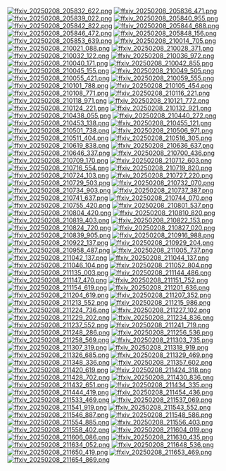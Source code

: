 [![ffxiv_20250208_205832_622.png](./image_e_thumb/ffxiv_20250208_205832_622.png.thumb.jpg)](./image_e/ffxiv_20250208_205832_622.png) 
[![ffxiv_20250208_205836_471.png](./image_e_thumb/ffxiv_20250208_205836_471.png.thumb.jpg)](./image_e/ffxiv_20250208_205836_471.png) 
[![ffxiv_20250208_205839_022.png](./image_e_thumb/ffxiv_20250208_205839_022.png.thumb.jpg)](./image_e/ffxiv_20250208_205839_022.png) 
[![ffxiv_20250208_205840_955.png](./image_e_thumb/ffxiv_20250208_205840_955.png.thumb.jpg)](./image_e/ffxiv_20250208_205840_955.png) 
[![ffxiv_20250208_205842_822.png](./image_e_thumb/ffxiv_20250208_205842_822.png.thumb.jpg)](./image_e/ffxiv_20250208_205842_822.png) 
[![ffxiv_20250208_205844_688.png](./image_e_thumb/ffxiv_20250208_205844_688.png.thumb.jpg)](./image_e/ffxiv_20250208_205844_688.png) 
[![ffxiv_20250208_205846_472.png](./image_e_thumb/ffxiv_20250208_205846_472.png.thumb.jpg)](./image_e/ffxiv_20250208_205846_472.png) 
[![ffxiv_20250208_205848_156.png](./image_e_thumb/ffxiv_20250208_205848_156.png.thumb.jpg)](./image_e/ffxiv_20250208_205848_156.png) 
[![ffxiv_20250208_205853_639.png](./image_e_thumb/ffxiv_20250208_205853_639.png.thumb.jpg)](./image_e/ffxiv_20250208_205853_639.png) 
[![ffxiv_20250208_210014_705.png](./image_e_thumb/ffxiv_20250208_210014_705.png.thumb.jpg)](./image_e/ffxiv_20250208_210014_705.png) 
[![ffxiv_20250208_210021_088.png](./image_e_thumb/ffxiv_20250208_210021_088.png.thumb.jpg)](./image_e/ffxiv_20250208_210021_088.png) 
[![ffxiv_20250208_210028_371.png](./image_e_thumb/ffxiv_20250208_210028_371.png.thumb.jpg)](./image_e/ffxiv_20250208_210028_371.png) 
[![ffxiv_20250208_210032_122.png](./image_e_thumb/ffxiv_20250208_210032_122.png.thumb.jpg)](./image_e/ffxiv_20250208_210032_122.png) 
[![ffxiv_20250208_210036_972.png](./image_e_thumb/ffxiv_20250208_210036_972.png.thumb.jpg)](./image_e/ffxiv_20250208_210036_972.png) 
[![ffxiv_20250208_210040_171.png](./image_e_thumb/ffxiv_20250208_210040_171.png.thumb.jpg)](./image_e/ffxiv_20250208_210040_171.png) 
[![ffxiv_20250208_210042_855.png](./image_e_thumb/ffxiv_20250208_210042_855.png.thumb.jpg)](./image_e/ffxiv_20250208_210042_855.png) 
[![ffxiv_20250208_210045_155.png](./image_e_thumb/ffxiv_20250208_210045_155.png.thumb.jpg)](./image_e/ffxiv_20250208_210045_155.png) 
[![ffxiv_20250208_210049_505.png](./image_e_thumb/ffxiv_20250208_210049_505.png.thumb.jpg)](./image_e/ffxiv_20250208_210049_505.png) 
[![ffxiv_20250208_210055_421.png](./image_e_thumb/ffxiv_20250208_210055_421.png.thumb.jpg)](./image_e/ffxiv_20250208_210055_421.png) 
[![ffxiv_20250208_210059_555.png](./image_e_thumb/ffxiv_20250208_210059_555.png.thumb.jpg)](./image_e/ffxiv_20250208_210059_555.png) 
[![ffxiv_20250208_210101_788.png](./image_e_thumb/ffxiv_20250208_210101_788.png.thumb.jpg)](./image_e/ffxiv_20250208_210101_788.png) 
[![ffxiv_20250208_210105_454.png](./image_e_thumb/ffxiv_20250208_210105_454.png.thumb.jpg)](./image_e/ffxiv_20250208_210105_454.png) 
[![ffxiv_20250208_210108_771.png](./image_e_thumb/ffxiv_20250208_210108_771.png.thumb.jpg)](./image_e/ffxiv_20250208_210108_771.png) 
[![ffxiv_20250208_210116_221.png](./image_e_thumb/ffxiv_20250208_210116_221.png.thumb.jpg)](./image_e/ffxiv_20250208_210116_221.png) 
[![ffxiv_20250208_210118_971.png](./image_e_thumb/ffxiv_20250208_210118_971.png.thumb.jpg)](./image_e/ffxiv_20250208_210118_971.png) 
[![ffxiv_20250208_210121_772.png](./image_e_thumb/ffxiv_20250208_210121_772.png.thumb.jpg)](./image_e/ffxiv_20250208_210121_772.png) 
[![ffxiv_20250208_210124_221.png](./image_e_thumb/ffxiv_20250208_210124_221.png.thumb.jpg)](./image_e/ffxiv_20250208_210124_221.png) 
[![ffxiv_20250208_210132_921.png](./image_e_thumb/ffxiv_20250208_210132_921.png.thumb.jpg)](./image_e/ffxiv_20250208_210132_921.png) 
[![ffxiv_20250208_210438_055.png](./image_e_thumb/ffxiv_20250208_210438_055.png.thumb.jpg)](./image_e/ffxiv_20250208_210438_055.png) 
[![ffxiv_20250208_210440_272.png](./image_e_thumb/ffxiv_20250208_210440_272.png.thumb.jpg)](./image_e/ffxiv_20250208_210440_272.png) 
[![ffxiv_20250208_210453_138.png](./image_e_thumb/ffxiv_20250208_210453_138.png.thumb.jpg)](./image_e/ffxiv_20250208_210453_138.png) 
[![ffxiv_20250208_210455_121.png](./image_e_thumb/ffxiv_20250208_210455_121.png.thumb.jpg)](./image_e/ffxiv_20250208_210455_121.png) 
[![ffxiv_20250208_210501_738.png](./image_e_thumb/ffxiv_20250208_210501_738.png.thumb.jpg)](./image_e/ffxiv_20250208_210501_738.png) 
[![ffxiv_20250208_210506_971.png](./image_e_thumb/ffxiv_20250208_210506_971.png.thumb.jpg)](./image_e/ffxiv_20250208_210506_971.png) 
[![ffxiv_20250208_210511_404.png](./image_e_thumb/ffxiv_20250208_210511_404.png.thumb.jpg)](./image_e/ffxiv_20250208_210511_404.png) 
[![ffxiv_20250208_210516_305.png](./image_e_thumb/ffxiv_20250208_210516_305.png.thumb.jpg)](./image_e/ffxiv_20250208_210516_305.png) 
[![ffxiv_20250208_210619_838.png](./image_e_thumb/ffxiv_20250208_210619_838.png.thumb.jpg)](./image_e/ffxiv_20250208_210619_838.png) 
[![ffxiv_20250208_210636_637.png](./image_e_thumb/ffxiv_20250208_210636_637.png.thumb.jpg)](./image_e/ffxiv_20250208_210636_637.png) 
[![ffxiv_20250208_210646_337.png](./image_e_thumb/ffxiv_20250208_210646_337.png.thumb.jpg)](./image_e/ffxiv_20250208_210646_337.png) 
[![ffxiv_20250208_210700_436.png](./image_e_thumb/ffxiv_20250208_210700_436.png.thumb.jpg)](./image_e/ffxiv_20250208_210700_436.png) 
[![ffxiv_20250208_210709_170.png](./image_e_thumb/ffxiv_20250208_210709_170.png.thumb.jpg)](./image_e/ffxiv_20250208_210709_170.png) 
[![ffxiv_20250208_210712_603.png](./image_e_thumb/ffxiv_20250208_210712_603.png.thumb.jpg)](./image_e/ffxiv_20250208_210712_603.png) 
[![ffxiv_20250208_210716_554.png](./image_e_thumb/ffxiv_20250208_210716_554.png.thumb.jpg)](./image_e/ffxiv_20250208_210716_554.png) 
[![ffxiv_20250208_210719_820.png](./image_e_thumb/ffxiv_20250208_210719_820.png.thumb.jpg)](./image_e/ffxiv_20250208_210719_820.png) 
[![ffxiv_20250208_210724_103.png](./image_e_thumb/ffxiv_20250208_210724_103.png.thumb.jpg)](./image_e/ffxiv_20250208_210724_103.png) 
[![ffxiv_20250208_210727_220.png](./image_e_thumb/ffxiv_20250208_210727_220.png.thumb.jpg)](./image_e/ffxiv_20250208_210727_220.png) 
[![ffxiv_20250208_210729_503.png](./image_e_thumb/ffxiv_20250208_210729_503.png.thumb.jpg)](./image_e/ffxiv_20250208_210729_503.png) 
[![ffxiv_20250208_210732_070.png](./image_e_thumb/ffxiv_20250208_210732_070.png.thumb.jpg)](./image_e/ffxiv_20250208_210732_070.png) 
[![ffxiv_20250208_210734_903.png](./image_e_thumb/ffxiv_20250208_210734_903.png.thumb.jpg)](./image_e/ffxiv_20250208_210734_903.png) 
[![ffxiv_20250208_210737_387.png](./image_e_thumb/ffxiv_20250208_210737_387.png.thumb.jpg)](./image_e/ffxiv_20250208_210737_387.png) 
[![ffxiv_20250208_210741_637.png](./image_e_thumb/ffxiv_20250208_210741_637.png.thumb.jpg)](./image_e/ffxiv_20250208_210741_637.png) 
[![ffxiv_20250208_210744_070.png](./image_e_thumb/ffxiv_20250208_210744_070.png.thumb.jpg)](./image_e/ffxiv_20250208_210744_070.png) 
[![ffxiv_20250208_210755_420.png](./image_e_thumb/ffxiv_20250208_210755_420.png.thumb.jpg)](./image_e/ffxiv_20250208_210755_420.png) 
[![ffxiv_20250208_210801_537.png](./image_e_thumb/ffxiv_20250208_210801_537.png.thumb.jpg)](./image_e/ffxiv_20250208_210801_537.png) 
[![ffxiv_20250208_210804_420.png](./image_e_thumb/ffxiv_20250208_210804_420.png.thumb.jpg)](./image_e/ffxiv_20250208_210804_420.png) 
[![ffxiv_20250208_210810_820.png](./image_e_thumb/ffxiv_20250208_210810_820.png.thumb.jpg)](./image_e/ffxiv_20250208_210810_820.png) 
[![ffxiv_20250208_210819_403.png](./image_e_thumb/ffxiv_20250208_210819_403.png.thumb.jpg)](./image_e/ffxiv_20250208_210819_403.png) 
[![ffxiv_20250208_210822_153.png](./image_e_thumb/ffxiv_20250208_210822_153.png.thumb.jpg)](./image_e/ffxiv_20250208_210822_153.png) 
[![ffxiv_20250208_210824_720.png](./image_e_thumb/ffxiv_20250208_210824_720.png.thumb.jpg)](./image_e/ffxiv_20250208_210824_720.png) 
[![ffxiv_20250208_210827_020.png](./image_e_thumb/ffxiv_20250208_210827_020.png.thumb.jpg)](./image_e/ffxiv_20250208_210827_020.png) 
[![ffxiv_20250208_210839_905.png](./image_e_thumb/ffxiv_20250208_210839_905.png.thumb.jpg)](./image_e/ffxiv_20250208_210839_905.png) 
[![ffxiv_20250208_210916_988.png](./image_e_thumb/ffxiv_20250208_210916_988.png.thumb.jpg)](./image_e/ffxiv_20250208_210916_988.png) 
[![ffxiv_20250208_210922_137.png](./image_e_thumb/ffxiv_20250208_210922_137.png.thumb.jpg)](./image_e/ffxiv_20250208_210922_137.png) 
[![ffxiv_20250208_210929_204.png](./image_e_thumb/ffxiv_20250208_210929_204.png.thumb.jpg)](./image_e/ffxiv_20250208_210929_204.png) 
[![ffxiv_20250208_210958_487.png](./image_e_thumb/ffxiv_20250208_210958_487.png.thumb.jpg)](./image_e/ffxiv_20250208_210958_487.png) 
[![ffxiv_20250208_211005_737.png](./image_e_thumb/ffxiv_20250208_211005_737.png.thumb.jpg)](./image_e/ffxiv_20250208_211005_737.png) 
[![ffxiv_20250208_211042_137.png](./image_e_thumb/ffxiv_20250208_211042_137.png.thumb.jpg)](./image_e/ffxiv_20250208_211042_137.png) 
[![ffxiv_20250208_211044_137.png](./image_e_thumb/ffxiv_20250208_211044_137.png.thumb.jpg)](./image_e/ffxiv_20250208_211044_137.png) 
[![ffxiv_20250208_211046_104.png](./image_e_thumb/ffxiv_20250208_211046_104.png.thumb.jpg)](./image_e/ffxiv_20250208_211046_104.png) 
[![ffxiv_20250208_211052_804.png](./image_e_thumb/ffxiv_20250208_211052_804.png.thumb.jpg)](./image_e/ffxiv_20250208_211052_804.png) 
[![ffxiv_20250208_211135_003.png](./image_e_thumb/ffxiv_20250208_211135_003.png.thumb.jpg)](./image_e/ffxiv_20250208_211135_003.png) 
[![ffxiv_20250208_211144_486.png](./image_e_thumb/ffxiv_20250208_211144_486.png.thumb.jpg)](./image_e/ffxiv_20250208_211144_486.png) 
[![ffxiv_20250208_211147_470.png](./image_e_thumb/ffxiv_20250208_211147_470.png.thumb.jpg)](./image_e/ffxiv_20250208_211147_470.png) 
[![ffxiv_20250208_211151_752.png](./image_e_thumb/ffxiv_20250208_211151_752.png.thumb.jpg)](./image_e/ffxiv_20250208_211151_752.png) 
[![ffxiv_20250208_211154_619.png](./image_e_thumb/ffxiv_20250208_211154_619.png.thumb.jpg)](./image_e/ffxiv_20250208_211154_619.png) 
[![ffxiv_20250208_211201_636.png](./image_e_thumb/ffxiv_20250208_211201_636.png.thumb.jpg)](./image_e/ffxiv_20250208_211201_636.png) 
[![ffxiv_20250208_211204_619.png](./image_e_thumb/ffxiv_20250208_211204_619.png.thumb.jpg)](./image_e/ffxiv_20250208_211204_619.png) 
[![ffxiv_20250208_211207_352.png](./image_e_thumb/ffxiv_20250208_211207_352.png.thumb.jpg)](./image_e/ffxiv_20250208_211207_352.png) 
[![ffxiv_20250208_211213_552.png](./image_e_thumb/ffxiv_20250208_211213_552.png.thumb.jpg)](./image_e/ffxiv_20250208_211213_552.png) 
[![ffxiv_20250208_211215_986.png](./image_e_thumb/ffxiv_20250208_211215_986.png.thumb.jpg)](./image_e/ffxiv_20250208_211215_986.png) 
[![ffxiv_20250208_211224_736.png](./image_e_thumb/ffxiv_20250208_211224_736.png.thumb.jpg)](./image_e/ffxiv_20250208_211224_736.png) 
[![ffxiv_20250208_211227_102.png](./image_e_thumb/ffxiv_20250208_211227_102.png.thumb.jpg)](./image_e/ffxiv_20250208_211227_102.png) 
[![ffxiv_20250208_211229_202.png](./image_e_thumb/ffxiv_20250208_211229_202.png.thumb.jpg)](./image_e/ffxiv_20250208_211229_202.png) 
[![ffxiv_20250208_211234_836.png](./image_e_thumb/ffxiv_20250208_211234_836.png.thumb.jpg)](./image_e/ffxiv_20250208_211234_836.png) 
[![ffxiv_20250208_211237_552.png](./image_e_thumb/ffxiv_20250208_211237_552.png.thumb.jpg)](./image_e/ffxiv_20250208_211237_552.png) 
[![ffxiv_20250208_211241_719.png](./image_e_thumb/ffxiv_20250208_211241_719.png.thumb.jpg)](./image_e/ffxiv_20250208_211241_719.png) 
[![ffxiv_20250208_211248_286.png](./image_e_thumb/ffxiv_20250208_211248_286.png.thumb.jpg)](./image_e/ffxiv_20250208_211248_286.png) 
[![ffxiv_20250208_211256_536.png](./image_e_thumb/ffxiv_20250208_211256_536.png.thumb.jpg)](./image_e/ffxiv_20250208_211256_536.png) 
[![ffxiv_20250208_211258_569.png](./image_e_thumb/ffxiv_20250208_211258_569.png.thumb.jpg)](./image_e/ffxiv_20250208_211258_569.png) 
[![ffxiv_20250208_211303_735.png](./image_e_thumb/ffxiv_20250208_211303_735.png.thumb.jpg)](./image_e/ffxiv_20250208_211303_735.png) 
[![ffxiv_20250208_211307_319.png](./image_e_thumb/ffxiv_20250208_211307_319.png.thumb.jpg)](./image_e/ffxiv_20250208_211307_319.png) 
[![ffxiv_20250208_211318_919.png](./image_e_thumb/ffxiv_20250208_211318_919.png.thumb.jpg)](./image_e/ffxiv_20250208_211318_919.png) 
[![ffxiv_20250208_211326_685.png](./image_e_thumb/ffxiv_20250208_211326_685.png.thumb.jpg)](./image_e/ffxiv_20250208_211326_685.png) 
[![ffxiv_20250208_211329_469.png](./image_e_thumb/ffxiv_20250208_211329_469.png.thumb.jpg)](./image_e/ffxiv_20250208_211329_469.png) 
[![ffxiv_20250208_211348_336.png](./image_e_thumb/ffxiv_20250208_211348_336.png.thumb.jpg)](./image_e/ffxiv_20250208_211348_336.png) 
[![ffxiv_20250208_211357_602.png](./image_e_thumb/ffxiv_20250208_211357_602.png.thumb.jpg)](./image_e/ffxiv_20250208_211357_602.png) 
[![ffxiv_20250208_211420_619.png](./image_e_thumb/ffxiv_20250208_211420_619.png.thumb.jpg)](./image_e/ffxiv_20250208_211420_619.png) 
[![ffxiv_20250208_211424_318.png](./image_e_thumb/ffxiv_20250208_211424_318.png.thumb.jpg)](./image_e/ffxiv_20250208_211424_318.png) 
[![ffxiv_20250208_211428_702.png](./image_e_thumb/ffxiv_20250208_211428_702.png.thumb.jpg)](./image_e/ffxiv_20250208_211428_702.png) 
[![ffxiv_20250208_211430_836.png](./image_e_thumb/ffxiv_20250208_211430_836.png.thumb.jpg)](./image_e/ffxiv_20250208_211430_836.png) 
[![ffxiv_20250208_211432_651.png](./image_e_thumb/ffxiv_20250208_211432_651.png.thumb.jpg)](./image_e/ffxiv_20250208_211432_651.png) 
[![ffxiv_20250208_211434_335.png](./image_e_thumb/ffxiv_20250208_211434_335.png.thumb.jpg)](./image_e/ffxiv_20250208_211434_335.png) 
[![ffxiv_20250208_211444_419.png](./image_e_thumb/ffxiv_20250208_211444_419.png.thumb.jpg)](./image_e/ffxiv_20250208_211444_419.png) 
[![ffxiv_20250208_211454_436.png](./image_e_thumb/ffxiv_20250208_211454_436.png.thumb.jpg)](./image_e/ffxiv_20250208_211454_436.png) 
[![ffxiv_20250208_211533_469.png](./image_e_thumb/ffxiv_20250208_211533_469.png.thumb.jpg)](./image_e/ffxiv_20250208_211533_469.png) 
[![ffxiv_20250208_211537_069.png](./image_e_thumb/ffxiv_20250208_211537_069.png.thumb.jpg)](./image_e/ffxiv_20250208_211537_069.png) 
[![ffxiv_20250208_211541_919.png](./image_e_thumb/ffxiv_20250208_211541_919.png.thumb.jpg)](./image_e/ffxiv_20250208_211541_919.png) 
[![ffxiv_20250208_211543_552.png](./image_e_thumb/ffxiv_20250208_211543_552.png.thumb.jpg)](./image_e/ffxiv_20250208_211543_552.png) 
[![ffxiv_20250208_211546_887.png](./image_e_thumb/ffxiv_20250208_211546_887.png.thumb.jpg)](./image_e/ffxiv_20250208_211546_887.png) 
[![ffxiv_20250208_211548_586.png](./image_e_thumb/ffxiv_20250208_211548_586.png.thumb.jpg)](./image_e/ffxiv_20250208_211548_586.png) 
[![ffxiv_20250208_211554_885.png](./image_e_thumb/ffxiv_20250208_211554_885.png.thumb.jpg)](./image_e/ffxiv_20250208_211554_885.png) 
[![ffxiv_20250208_211556_403.png](./image_e_thumb/ffxiv_20250208_211556_403.png.thumb.jpg)](./image_e/ffxiv_20250208_211556_403.png) 
[![ffxiv_20250208_211558_402.png](./image_e_thumb/ffxiv_20250208_211558_402.png.thumb.jpg)](./image_e/ffxiv_20250208_211558_402.png) 
[![ffxiv_20250208_211604_019.png](./image_e_thumb/ffxiv_20250208_211604_019.png.thumb.jpg)](./image_e/ffxiv_20250208_211604_019.png) 
[![ffxiv_20250208_211606_086.png](./image_e_thumb/ffxiv_20250208_211606_086.png.thumb.jpg)](./image_e/ffxiv_20250208_211606_086.png) 
[![ffxiv_20250208_211630_435.png](./image_e_thumb/ffxiv_20250208_211630_435.png.thumb.jpg)](./image_e/ffxiv_20250208_211630_435.png) 
[![ffxiv_20250208_211634_052.png](./image_e_thumb/ffxiv_20250208_211634_052.png.thumb.jpg)](./image_e/ffxiv_20250208_211634_052.png) 
[![ffxiv_20250208_211648_536.png](./image_e_thumb/ffxiv_20250208_211648_536.png.thumb.jpg)](./image_e/ffxiv_20250208_211648_536.png) 
[![ffxiv_20250208_211650_419.png](./image_e_thumb/ffxiv_20250208_211650_419.png.thumb.jpg)](./image_e/ffxiv_20250208_211650_419.png) 
[![ffxiv_20250208_211653_469.png](./image_e_thumb/ffxiv_20250208_211653_469.png.thumb.jpg)](./image_e/ffxiv_20250208_211653_469.png) 
[![ffxiv_20250208_211654_869.png](./image_e_thumb/ffxiv_20250208_211654_869.png.thumb.jpg)](./image_e/ffxiv_20250208_211654_869.png) 

